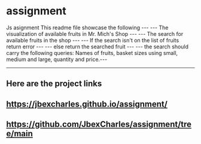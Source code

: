 # assignment
Js asignment
This readme file showcase the following ---
--- The visualization of available fruits in Mr. Mich's Shop ---
--- The search for available fruits in the shop ---
--- If the search isn't on the list of fruits return error ---
--- else return the searched fruit ---
--- the search should carry the following queries: Names of fruits, basket sizes using small, medium and large, quantity and price.---

----------------------------------------------------
Here are the project links
----------------------------------------------------
https://jbexcharles.github.io/assignment/
----------------------------------------------------
https://github.com/JbexCharles/assignment/tree/main
----------------------------------------------------
